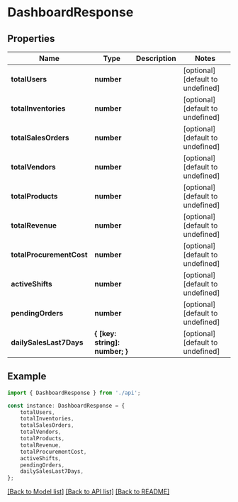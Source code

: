 # DashboardResponse


## Properties

Name | Type | Description | Notes
------------ | ------------- | ------------- | -------------
**totalUsers** | **number** |  | [optional] [default to undefined]
**totalInventories** | **number** |  | [optional] [default to undefined]
**totalSalesOrders** | **number** |  | [optional] [default to undefined]
**totalVendors** | **number** |  | [optional] [default to undefined]
**totalProducts** | **number** |  | [optional] [default to undefined]
**totalRevenue** | **number** |  | [optional] [default to undefined]
**totalProcurementCost** | **number** |  | [optional] [default to undefined]
**activeShifts** | **number** |  | [optional] [default to undefined]
**pendingOrders** | **number** |  | [optional] [default to undefined]
**dailySalesLast7Days** | **{ [key: string]: number; }** |  | [optional] [default to undefined]

## Example

```typescript
import { DashboardResponse } from './api';

const instance: DashboardResponse = {
    totalUsers,
    totalInventories,
    totalSalesOrders,
    totalVendors,
    totalProducts,
    totalRevenue,
    totalProcurementCost,
    activeShifts,
    pendingOrders,
    dailySalesLast7Days,
};
```

[[Back to Model list]](../README.md#documentation-for-models) [[Back to API list]](../README.md#documentation-for-api-endpoints) [[Back to README]](../README.md)
